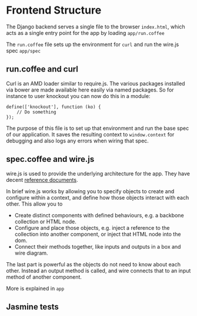 Frontend Structure
==================

The Django backend serves a single file to the browser `index.html`, which acts as a single entry point for the app by loading `app/run.coffee`

The `run.coffee` file sets up the environment for `curl` and run the wire.js spec `app/spec`

run.coffee and curl
-------------------

Curl is an AMD loader similar to require.js. The various packages installed via bower are made available here easily via named packages. So for instance to user knockout you can now do this in a module:

    define(['knockout'], function (ko) {
        // Do something
    });

The purpose of this file is to set up that environment and run the base spec of our application. It saves the resulting context to `window.context` for debugging and also logs any errors when wiring that spec.

spec.coffee and wire.js
-----------------------

wire.js is used to provide the underlying architecture for the app. They have decent [reference documents](https://github.com/cujojs/wire/blob/master/docs/README.md).

In brief wire.js works by allowing you to specify objects to create and configure within a context, and define how those objects interact with each other. This allow you to

* Create distinct components with defined behaviours, e.g. a backbone collection or HTML node.
* Configure and place those objects, e.g. inject a reference to the collection into another component, or inject that HTML node into the dom.
* Connect their methods together, like inputs and outputs in a box and wire diagram.

The last part is powerful as the objects do not need to know about each other. Instead an output method is called, and wire connects that to an input method of another component.

More is explained in `app`

Jasmine tests
-------------


